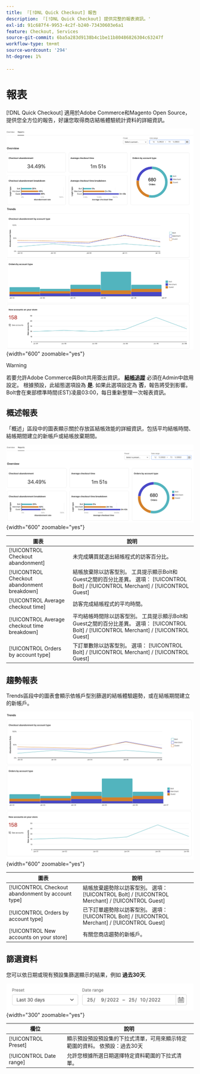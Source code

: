 ```yaml
---
title: 『[!DNL Quick Checkout] 報告
description: 『[!DNL Quick Checkout] 提供完整的報表資訊。'
exl-id: 91c687f4-9953-4c2f-b240-73430603e6a1
feature: Checkout, Services
source-git-commit: 6ba5a283d9138b4c1be11b80486826304c63247f
workflow-type: tm+mt
source-wordcount: '294'
ht-degree: 1%

---
```


# 報表

[!DNL Quick Checkout] 適用於Adobe Commerce和Magento Open Source，提供您全方位的報告，好讓您取得商店結帳體驗統計資料的詳細資訊。

![報表檢視](assets/reports-view-big-checkout.png){width="600" zoomable="yes"}

>[!WARNING]
>
> 若要允許Adobe Commerce與Bolt共用簽出資訊， [**結帳追蹤**](../quick-checkout/settings-quick-checkout.md)  必須在Admin中啟用設定。 根據預設，此組態選項設為 **是**. 如果此選項設定為 **否**，報告將受到影響。 Bolt會在東部標準時間(EST)凌晨03:00，每日重新整理一次報表資訊。

## 概述報表

「概述」區段中的圖表顯示關於存放區結帳效能的詳細資訊，包括平均結帳時間、結帳期間建立的新帳戶或結帳放棄期間。

![報表概觀](assets/overview-report-checkout.png){width="600" zoomable="yes"}

| 圖表 | 說明 |
|---|---|
| [!UICONTROL Checkout abandonment] | 未完成購買就退出結帳程式的訪客百分比。 |
| [!UICONTROL Checkout abandonment breakdown] | 結帳放棄除以訪客型別。 工具提示顯示Bolt和Guest之間的百分比差異。 選項： [!UICONTROL Bolt] / [!UICONTROL Merchant] / [!UICONTROL Guest] |
| [!UICONTROL Average checkout time] | 訪客完成結帳程式的平均時間。 |
| [!UICONTROL Average checkout time breakdown] | 平均結帳時間除以訪客型別。 工具提示顯示Bolt和Guest之間的百分比差異。 選項： [!UICONTROL Bolt] / [!UICONTROL Merchant] / [!UICONTROL Guest] |
| [!UICONTROL Orders by account type] | 下訂單數除以訪客型別。 選項： [!UICONTROL Bolt] / [!UICONTROL Merchant] / [!UICONTROL Guest] |

## 趨勢報表

Trends區段中的圖表會顯示依帳戶型別篩選的結帳體驗趨勢，或在結帳期間建立的新帳戶。

![報表趨勢](assets/trends-report-checkout.png){width="600" zoomable="yes"}

| 圖表 | 說明 |
|---|---|
| [!UICONTROL Checkout abandonment by account type] | 結帳放棄趨勢除以訪客型別。 選項： [!UICONTROL Bolt] / [!UICONTROL Merchant] / [!UICONTROL Guest] |
| [!UICONTROL Orders by account type] | 已下訂單趨勢除以訪客型別。 選項： [!UICONTROL Bolt] / [!UICONTROL Merchant] / [!UICONTROL Guest] |
| [!UICONTROL New accounts on your store] | 有關您商店趨勢的新帳戶。 |

## 篩選資料

您可以依日期或現有預設集篩選顯示的結果，例如 **過去30天**.

![篩選器檢視](assets/filter-view.png){width="300" zoomable="yes"}

| 欄位 | 說明 |
|---|---|
| [!UICONTROL Preset] | 顯示預設預設預設集的下拉式清單，可用來顯示特定範圍的資料。 依預設：過去30天 |
| [!UICONTROL Date range] | 允許您根據所選日期選擇特定資料範圍的下拉式清單。 |
